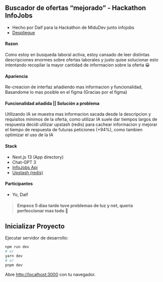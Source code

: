 ## Buscador de ofertas “mejorado” - Hackathon InfoJobs
* Hecho por Daif para la Hackathon de MiduDev junto infojobs
* [Despliegue](https://infojobs.daif.one/)

#### Razon
Como estoy en busqueda laboral activa, estoy cansado de leer distintas descripciones enormes sobre ofertas laborales y justo quise solucionar esto intentando recopilar la mayor cantidad de informacion sobre la oferta 😀

#### Apariencia
Re-creacion de interfaz añadiendo mas informacion y funcionalidad, Basandome lo mas posible en el figma (Gracias por el figma)

#### Funcionalidad añadida || Solución a problema
Utilizando IA se muestra mas informacion sacada desde la descripcion y requisitos minimos de la oferta, como utilizar IA suele dar tiempos largos de respuesta decidi utilizar upstash (redis) para cachear informacion y mejorar el tiempo de respuesta de futuras peticiones (+94%), como tambien optimizar el uso de la IA


#### Stack
* Next.js 13 (App directory)
* Chat-GPT 3
* [InfoJobs Api](https://developer.infojobs.net/)
* [Upstash (redis)](https://upstash.com/)

#### Participantes
* Yo, Daif

> #### Empece 5 dias tarde tuve problemas de luz y net, queria perfeccionar mas todo 🥲

## Inicializar Proyecto

Ejecutar servidor de desarrollo:

```bash
npm run dev
# or
yarn dev
# or
pnpm dev
```

Abre [http://localhost:3000](http://localhost:3000) con tu navegador.
